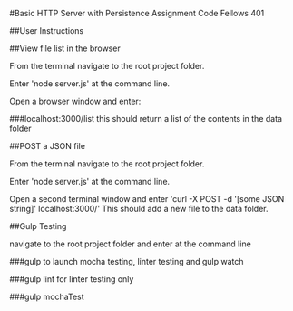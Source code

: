 #Basic HTTP Server with Persistence Assignment Code Fellows 401

##User Instructions

##View file list in the browser

From the terminal navigate to the root project folder.

Enter 'node server.js' at the command line.

Open a browser window and enter:

###localhost:3000/list
this should return a list of the contents in the data folder

##POST a JSON file

From the terminal navigate to the root project folder.

Enter 'node server.js' at the command line.

Open a second terminal window and enter
'curl -X POST -d '[some JSON string]' localhost:3000/'
This should add a new file to the data folder.

##Gulp Testing

navigate to the root project folder and enter at the command line

###gulp
to launch mocha testing, linter testing and gulp watch

###gulp lint
for linter testing only

###gulp mochaTest
